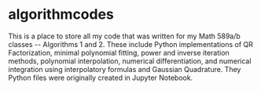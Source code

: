 # algorithmcodes
This is a place to store all my code that was written for my Math 589a/b classes -- Algorithms 1 and 2. These include Python implementations
of QR Factorization, minimal polynomial fitting, power and inverse iteration methods, polynomial interpolation, numerical differentiation, 
and numerical integration using interpolatory formulas and Gaussian Quadrature. They Python files were originally created in Jupyter Notebook.
